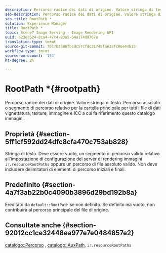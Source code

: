 ```yaml
---
description: Percorso radice dei dati di origine. Valore stringa di testo. Percorso assoluto o segmento di percorso relativo per la cartella principale per tutti i file di dati vignettatura, texture, immagine e ICC a cui fa riferimento questo catalogo immagini.
seo-description: Percorso radice dei dati di origine. Valore stringa di testo. Percorso assoluto o segmento di percorso relativo per la cartella principale per tutti i file di dati vignettatura, texture, immagine e ICC a cui fa riferimento questo catalogo immagini.
seo-title: RootPath *
solution: Experience Manager
title: RootPath *
topic: Scene7 Image Serving - Image Rendering API
uuid: a23ea524-8ca4-47c4-83a5-64a174d8767e
translation-type: tm+mt
source-git-commit: 7bc7b3a86fbcdc57cfdc31745fae3afc06e44b15
workflow-type: tm+mt
source-wordcount: '154'
ht-degree: 2%

---
```



# RootPath *{#rootpath}

Percorso radice dei dati di origine. Valore stringa di testo. Percorso assoluto o segmento di percorso relativo per la cartella principale per tutti i file di dati vignettatura, texture, immagine e ICC a cui fa riferimento questo catalogo immagini.

## Proprietà {#section-5ff1cf592dd24dfc8cfa470c753ab828}

Stringa di testo. Deve essere vuoto, un segmento di percorso valido relativo all&#39;impostazione di configurazione del server di rendering immagini `ir.resourceRootPaths` oppure un percorso di file assoluto valido. Non deve includere delimitatori di elementi di percorso iniziali e finali.

## Predefinito {#section-4a7f3ab22b0c4090b3896d29bd192b8a}

Ereditato da `default::RootPath` se non definito. Se definito ma vuoto, non contribuirà al percorso principale del file di origine.

## Consultate anche {#section-92012cc1ce32448ea977e7e0484857e2}

[catalogo::Percorso](../../../../../ir-api/material-cat/image-rendering-api-ref/c-ir-material-catalog/c-ir-material-data-reference/r-ir-path.md#reference-59ebb624250a4965ad1737578a2ab590) ,  [catalogo::AuxPath](../../../../../ir-api/material-cat/image-rendering-api-ref/c-ir-material-catalog/c-ir-material-data-reference/r-ir-auxpath.md#reference-943ad5ee3c3b4b06bbcbb005db0dc969),  `ir.resourceRootPaths`
